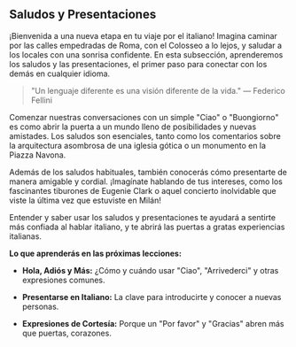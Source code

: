 ## Saludos y Presentaciones

¡Bienvenida a una nueva etapa en tu viaje por el italiano! Imagina caminar por las calles empedradas de Roma, con el Colosseo a lo lejos, y saludar a los locales con una sonrisa confidente. En esta subsección, aprenderemos los saludos y las presentaciones, el primer paso para conectar con los demás en cualquier idioma.

> "Un lenguaje diferente es una visión diferente de la vida." — Federico Fellini

Comenzar nuestras conversaciones con un simple "Ciao" o "Buongiorno" es como abrir la puerta a un mundo lleno de posibilidades y nuevas amistades. Los saludos son esenciales, tanto como los comentarios sobre la arquitectura asombrosa de una iglesia gótica o un monumento en la Piazza Navona.

Además de los saludos habituales, también conocerás cómo presentarte de manera amigable y cordial. ¡Imagínate hablando de tus intereses, como los fascinantes tiburones de Eugenie Clark o aquel concierto inolvidable que viste la última vez que estuviste en Milán!

Entender y saber usar los saludos y presentaciones te ayudará a sentirte más confiada al hablar italiano, y te abrirá las puertas a gratas experiencias italianas.

**Lo que aprenderás en las próximas lecciones:**

- **Hola, Adiós y Más:** ¿Cómo y cuándo usar "Ciao", "Arrivederci" y otras expresiones comunes.

- **Presentarse en Italiano:** La clave para introducirte y conocer a nuevas personas.

- **Expresiones de Cortesía:** Porque un "Por favor" y "Gracias" abren más que puertas, corazones.